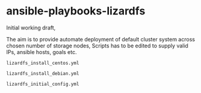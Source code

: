 # ansible-playbooks-lizardfs
Initial working draft,

The aim is to provide automate deployment of default cluster system across chosen number of storage nodes,
Scripts has to be edited to supply valid IPs, ansible hosts, goals etc.

	lizardfs_install_centos.yml 	
  
	lizardfs_install_debian.yml
  
 	lizardfs_initial_config.yml 	
 

